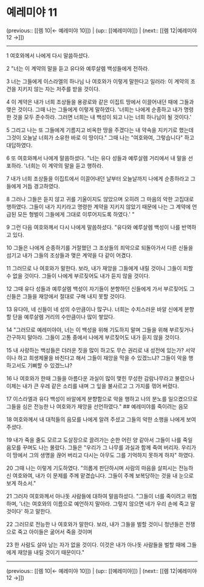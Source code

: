 # 예레미야 11

(previous:: [[렘 10|← 예레미야 10]]) | (up:: [[예레미야]]) | (next:: [[렘 12|예레미야 12 →]])

***




1 
여호와께서 나에게 다시 말씀하셨다. 



2 
"너는 이 계약의 말을 듣고 유다와 예루살렘 백성들에게 전하라. 



3 
너는 그들에게 이스라엘의 하나님 나 여호와가 이렇게 말한다고 일러라: 이 계약의 조건을 지키지 않는 자는 저주를 받을 것이다. 



4 
이 계약은 내가 너희 조상들을 용광로와 같은 이집트 땅에서 이끌어내던 때에 그들과 맺은 것이다. 그때 나는 그들에게 이렇게 말하였다. '너희는 나에게 순종하고 내가 명령한 것을 모두 준수하라. 그러면 너희는 내 백성이 되고 나는 너희 하나님이 될 것이다.' 



5 
그리고 나는 또 그들에게 기름지고 비옥한 땅을 주겠다는 내 약속을 지키기로 했는데 그것이 오늘날 너희가 소유한 바로 이 땅이다." 그때 나는 "여호와여, 그렇습니다" 하고 대답하였다. 



6 
또 여호와께서 나에게 말씀하셨다. "너는 유다 성들과 예루살렘 거리에서 내 말을 선포하라. '너희는 이 계약의 말을 듣고 행하라. 



7 
내가 너희 조상들을 이집트에서 이끌어내던 날부터 오늘날까지 나에게 순종하라고 그들에게 거듭 경고하였다. 



8 
그러나 그들은 듣지 않고 귀를 기울이지도 않았으며 오히려 그 마음의 악한 고집대로 행하였다. 그들이 내가 지키라고 명령한 계약을 지키지 않았기 때문에 나는 그 계약에 언급된 모든 형벌이 그들에게 그대로 이루어지도록 하였다.' " 



9 
그런 다음 여호와께서 다시 나에게 말씀하셨다. "유다와 예루살렘 백성이 나를 반역하고 있다. 



10 
그들은 나에게 순종하기를 거절했던 그 조상들의 죄악으로 되돌아가서 다른 신들을 섬기고 내가 그들의 조상들과 맺은 계약을 다 같이 어겼다. 



11 
그러므로 나 여호와가 말한다. 보라, 내가 재앙을 그들에게 내릴 것이니 그들이 피할 수 없을 것이다. 그들이 나에게 부르짖어도 내가 듣지 않을 것이다. 



12 
그때 유다 성들과 예루살렘 백성이 자기들이 분향하던 신들에게 가서 부르짖어도 그 신들은 그들을 재앙에서 절대로 구해 내지 못할 것이다. 



13 
유다야, 네 신들이 네 성의 수만큼이나 많구나. 너희는 수치스러운 바알 신에게 분향할 단을 예루살렘 거리의 수만큼이나 많이 쌓았다. 



14 
"그러므로 예레미야야, 너는 이 백성을 위해 기도하지 말며 그들을 위해 부르짖거나 간구하지 말아라. 그들이 고통 중에서 나에게 부르짖어도 내가 듣지 않을 것이다. 



15 
내 사랑하는 백성들은 더러운 짓을 많이 하고도 무슨 권리로 내 성전에 있는가? 서약이나 하고 희생제물을 바친다고 해서 그들이 재앙을 막을 수 있겠느냐? 그들이 악을 행하고서도 기뻐할 수 있겠느냐? 



16 
나 여호와가 한때 그들을 아름다운 과실이 많이 맺힌 무성한 감람나무라고 불렀으나 이제는 내가 큰 우레 같은 소리를 내며 그 잎을 불사르고 그 가지를 꺾어 버렸다. 



17 
이스라엘과 유다 백성이 바알에게 분향함으로 악을 행하고 나의 분노를 일으켰으므로 그들을 심은 전능한 나 여호와가 재앙을 선언하였다." ## 예레미야를 죽이려는 음모 



18 
여호와께서 내 대적들의 음모를 나에게 알려 주셨고 그들의 악한 소행을 나에게 보여 주셨다. 



19 
내가 죽을 줄도 모르고 도살장으로 끌려가는 순한 어린 양 같아서 그들이 나를 죽일 음모를 꾸며도 나는 몰랐다. 그들은 "우리가 그 나무를 과실과 함께 죽여 버리자. 우리가 이 땅에서 그의 생명을 끊어 버리고 다시는 아무도 그를 기억하지 못하게 하자" 하였다. 



20 
그때 나는 이렇게 기도하였다. "의롭게 판단하시며 사람의 마음을 살피시는 전능하신 여호와여, 내가 이 문제를 주께 맡겼습니다. 그들이 주께 보복당하는 것을 내 눈으로 보게 하소서." 



21 
그러자 여호와께서 아나돗 사람들에 대하여 말씀하셨다. "그들이 너를 죽이려고 위협하며, '너는 여호와의 이름으로 예언하지 말아라. 그렇지 않으면 네가 우리 손에 죽고 말 것이다' 하고 말한다. 



22 
그러므로 전능한 나 여호와가 말한다. 보라, 내가 그들을 벌할 것이니 청년들은 전쟁으로 죽고 아이들은 굶어서 죽을 것이며 



23 
한 사람도 살아 남는 자가 없을 것이다. 이것은 내가 아나돗 사람들을 벌할 때에 그들에게 재앙을 내릴 것이기 때문이다."

***

(previous:: [[렘 10|← 예레미야 10]]) | (up:: [[예레미야]]) | (next:: [[렘 12|예레미야 12 →]])
